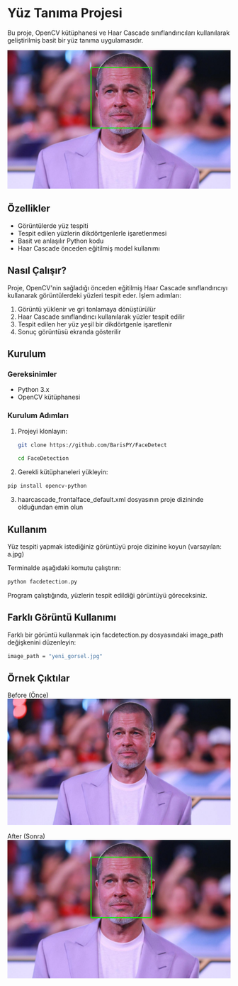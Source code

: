 # Yüz Tanıma Projesi

Bu proje, OpenCV kütüphanesi ve Haar Cascade sınıflandırıcıları kullanılarak geliştirilmiş basit bir yüz tanıma uygulamasıdır.

![Örnek Çıktı](sample/sample.png)

## Özellikler

- Görüntülerde yüz tespiti
- Tespit edilen yüzlerin dikdörtgenlerle işaretlenmesi
- Basit ve anlaşılır Python kodu
- Haar Cascade önceden eğitilmiş model kullanımı

## Nasıl Çalışır?

Proje, OpenCV'nin sağladığı önceden eğitilmiş Haar Cascade sınıflandırıcıyı kullanarak görüntülerdeki yüzleri tespit eder. İşlem adımları:

1. Görüntü yüklenir ve gri tonlamaya dönüştürülür
2. Haar Cascade sınıflandırıcı kullanılarak yüzler tespit edilir
3. Tespit edilen her yüz yeşil bir dikdörtgenle işaretlenir
4. Sonuç görüntüsü ekranda gösterilir

## Kurulum

### Gereksinimler

- Python 3.x
- OpenCV kütüphanesi

### Kurulum Adımları

1. Projeyi klonlayın:
   ```bash
   git clone https://github.com/BarisPY/FaceDetect
   ```
   ```bash
   cd FaceDetection
   ```
   
2. Gerekli kütüphaneleri yükleyin:

```bash
pip install opencv-python
```

3. haarcascade_frontalface_default.xml dosyasının proje dizininde olduğundan emin olun


## Kullanım
Yüz tespiti yapmak istediğiniz görüntüyü proje dizinine koyun (varsayılan: a.jpg)

Terminalde aşağıdaki komutu çalıştırın:

```bash
python facdetection.py
```
Program çalıştığında, yüzlerin tespit edildiği görüntüyü göreceksiniz.


## Farklı Görüntü Kullanımı
Farklı bir görüntü kullanmak için facdetection.py dosyasındaki image_path değişkenini düzenleyin:

```bash
image_path = "yeni_gorsel.jpg"
```


## Örnek Çıktılar

Before (Önce)
![Örnek Çıktı](a.jpg)


After (Sonra)
![Örnek Çıktı](sample/sample.png)

